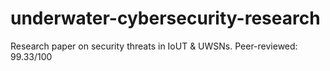 # underwater-cybersecurity-research
Research paper on security threats in IoUT &amp; UWSNs. Peer-reviewed: 99.33/100
